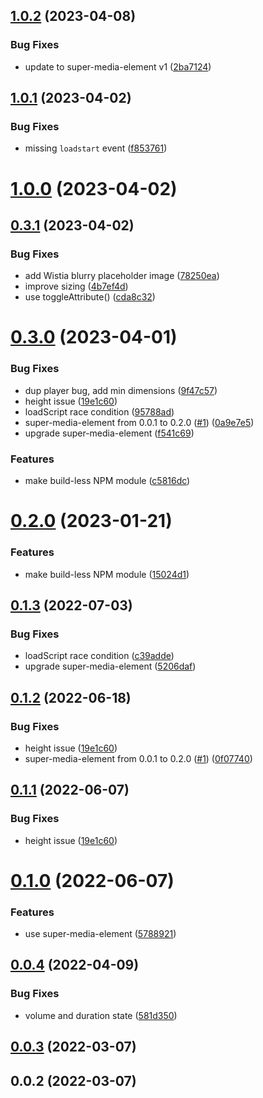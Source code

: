 ## [1.0.2](https://github.com/luwes/wistia-video-element/compare/v1.0.1...v1.0.2) (2023-04-08)


### Bug Fixes

* update to super-media-element v1 ([2ba7124](https://github.com/luwes/wistia-video-element/commit/2ba71243fcd0f806ff892f722d7dcfd8771085cb))



## [1.0.1](https://github.com/luwes/wistia-video-element/compare/v1.0.0...v1.0.1) (2023-04-02)


### Bug Fixes

* missing `loadstart` event ([f853761](https://github.com/luwes/wistia-video-element/commit/f8537619f70e35e3f60c13805626ad9d725d504d))



# [1.0.0](https://github.com/luwes/wistia-video-element/compare/v0.3.1...v1.0.0) (2023-04-02)



## [0.3.1](https://github.com/luwes/wistia-video-element/compare/v0.3.0...v0.3.1) (2023-04-02)


### Bug Fixes

* add Wistia blurry placeholder image ([78250ea](https://github.com/luwes/wistia-video-element/commit/78250ea961c4b23d8b474a40ab8000e10c56a9b2))
* improve sizing ([4b7ef4d](https://github.com/luwes/wistia-video-element/commit/4b7ef4dea348ded5ef46ce26da77711af66c03ce))
* use toggleAttribute() ([cda8c32](https://github.com/luwes/wistia-video-element/commit/cda8c322d8597a802b9ec1f0d7bb6d91f0373b78))



# [0.3.0](https://github.com/luwes/wistia-video-element/compare/v0.1.0...v0.3.0) (2023-04-01)


### Bug Fixes

* dup player bug, add min dimensions ([9f47c57](https://github.com/luwes/wistia-video-element/commit/9f47c570415f3fafd66b059bf8259c7c4bc4ee46))
* height issue ([19e1c60](https://github.com/luwes/wistia-video-element/commit/19e1c60943039fb5778e7e46d09e78338382e92f))
* loadScript race condition ([95788ad](https://github.com/luwes/wistia-video-element/commit/95788adce62bca68583be694edfcb39fc74f0ca3))
* super-media-element from 0.0.1 to 0.2.0 ([#1](https://github.com/luwes/wistia-video-element/issues/1)) ([0a9e7e5](https://github.com/luwes/wistia-video-element/commit/0a9e7e57aad66e05072350c0e801bbd503fbbd34))
* upgrade super-media-element ([f541c69](https://github.com/luwes/wistia-video-element/commit/f541c69abba230c42e51706125909ada6ae23a5b))


### Features

* make build-less NPM module ([c5816dc](https://github.com/luwes/wistia-video-element/commit/c5816dc68da56c395f1955ab4ed4108afc57e40f))



# [0.2.0](https://github.com/luwes/wistia-video-element/compare/v0.1.3...v0.2.0) (2023-01-21)


### Features

* make build-less NPM module ([15024d1](https://github.com/luwes/wistia-video-element/commit/15024d1a26723c728c85694a3eabe989b7c57097))



## [0.1.3](https://github.com/luwes/wistia-video-element/compare/v0.1.2...v0.1.3) (2022-07-03)


### Bug Fixes

* loadScript race condition ([c39adde](https://github.com/luwes/wistia-video-element/commit/c39adde05cdaa67d448fd31e1236abe6ce6c24a5))
* upgrade super-media-element ([5206daf](https://github.com/luwes/wistia-video-element/commit/5206daf2ebf92787f3fb5e79742e7303981105e1))



## [0.1.2](https://github.com/luwes/wistia-video-element/compare/v0.1.0...v0.1.2) (2022-06-18)


### Bug Fixes

* height issue ([19e1c60](https://github.com/luwes/wistia-video-element/commit/19e1c60943039fb5778e7e46d09e78338382e92f))
* super-media-element from 0.0.1 to 0.2.0 ([#1](https://github.com/luwes/wistia-video-element/issues/1)) ([0f07740](https://github.com/luwes/wistia-video-element/commit/0f077401fad1a92424f6591ce7e30490016c7a17))



## [0.1.1](https://github.com/luwes/wistia-video-element/compare/v0.1.0...v0.1.1) (2022-06-07)


### Bug Fixes

* height issue ([19e1c60](https://github.com/luwes/wistia-video-element/commit/19e1c60943039fb5778e7e46d09e78338382e92f))



# [0.1.0](https://github.com/luwes/wistia-video-element/compare/v0.0.4...v0.1.0) (2022-06-07)


### Features

* use super-media-element ([5788921](https://github.com/luwes/wistia-video-element/commit/57889219072ce180ae0abbe9904c2f81ed4067d0))



## [0.0.4](https://github.com/luwes/wistia-video-element/compare/v0.0.3...v0.0.4) (2022-04-09)


### Bug Fixes

* volume and duration state ([581d350](https://github.com/luwes/wistia-video-element/commit/581d350de103ad42926ce36aa9d32dd618b01f6b))



## [0.0.3](https://github.com/luwes/wistia-video-element/compare/v0.0.2...v0.0.3) (2022-03-07)



## 0.0.2 (2022-03-07)



